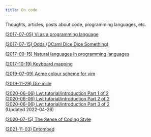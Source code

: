 ```yaml
---
title: On code
...
```


Thoughts, articles, posts about code, programming languages, etc.

[(2017-07-05) Vi as a programming language](/code/vi-as-a-programming-language.html)

[(2017-07-15) Odds (OCaml Dice Dice Something)](/code/odds.html)

[(2017-09-15) Natural languages in programming languages](/code/natural-languages-and-programming-languages.html)

[(2017-10-19) Keyboard mapping](/code/keyboard-mapping.html)

[(2019-07-09) Acme colour scheme for vim](/code/acme-theme.html)

[(2019-11-29) Dix-mille](/code/dixmille.html)

[(2020-06-06) Lwt tutorial/introduction Part 1 of 2](/code/lwt-part-1.html)  
[(2020-06-06) Lwt tutorial/introduction Part 2 of 2](/code/lwt-part-2.html)  
[(2020-06-06) Lwt tutorial/introduction Part 3 of 2](/code/lwt-part-3.html)  
(Updated 2022-04-26)

[(2020-07-15) The Sense of Coding Style](/code/the-sense-of-coding-style.html)

[(2021-11-03) Entombed](/code/entombed.html)
